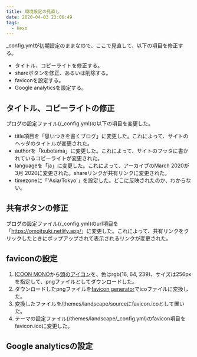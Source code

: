 ```yaml
---
title: 環境設定の見直し
date: 2020-04-03 23:06:49
tags:
  - Hexo
---
```


_config.ymlが初期設定のままなので、ここで見直して、以下の項目を修正する。

- タイトル、コピーライトを修正する。
- shareボタンを修正、あるいは削除する。
- faviconを設定する。
- Google analyticsを設定する。

## タイトル、コピーライトの修正

ブログの設定ファイル(/_config.yml)の以下の項目を変更した。

- title項目を「思いつきを書くブログ」に変更した。これによって、サイトのヘッダのタイトルが変更された。
- authorを「kubotama」に変更した。これによって、サイトのフッタに書かれているコピーライトが変更された。
- languageを「ja」に変更した。これによって、アーカイブのMarch 2020が3月 2020に変更された。shareリンクが共有リンクに変更された。
- timezoneに「'Asia/Tokyo'」を設定した。どこに反映されたのか、わからない。

## 共有ボタンの修正

ブログの設定ファイル(/_config.yml)のurl項目を「<https://omoitsuki.netlify.app/>」に変更した。これによって、共有リンクをクリックしたときにポップアップされて表示されるリンクが変更された。

## faviconの設定

1. [ICOON MONO](https://icooon-mono.com/)から[頭のアイコン](https://icooon-mono.com/10226-%e9%a0%ad%e3%81%ae%e3%82%a2%e3%82%a4%e3%82%b3%e3%83%b3/)を、色はrgb(16, 64, 239)、サイズは256pxを指定して、pngファイルとしてダウンロードした。
1. ダウンロードしたpngファイルを[favicon generator](https://favicon.il.ly/)でicoファイルに変換した。
1. 変換したファイルを/themes/landscape/sourceにfavicon.icoとして置いた。
1. テーマの設定ファイル(/themes/landscape/_config.yml)のfavicon項目をfavicon.icoに変更した。

## Google analyticsの設定
